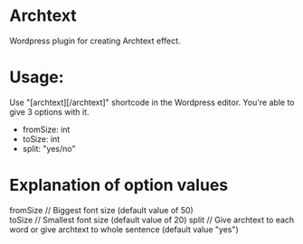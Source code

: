 # Archtext
Wordpress plugin for creating Archtext effect.

# Usage:
Use "[archtext][/archtext]" shortcode in the Wordpress editor. You're able to give 3 options with it.
  - fromSize: int
  - toSize:   int
  - split:    "yes/no"


# Explanation of option values
fromSize  // Biggest font size (default value of 50)<br>
toSize    // Smallest font size (default value of 20)
split     // Give archtext to each word or give archtext to whole sentence (default value "yes")
